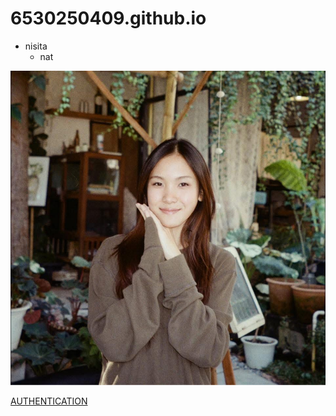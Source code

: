 # 6530250409.github.io

- nisita
  - nat

![alt text](IMG_6729.jpeg)

[AUTHENTICATION](authentication)
